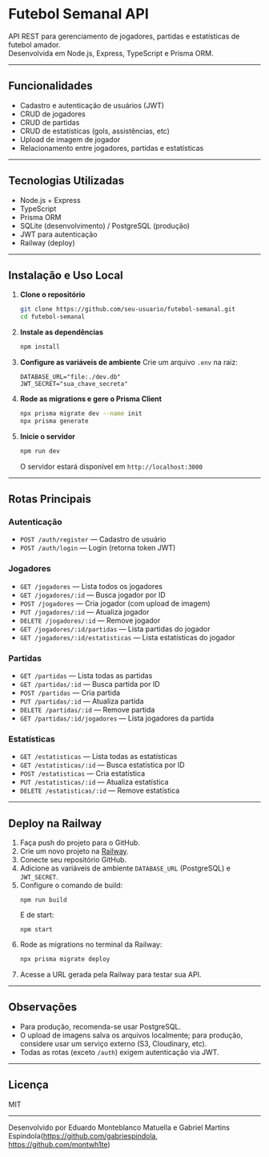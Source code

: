 # Futebol Semanal API

API REST para gerenciamento de jogadores, partidas e estatísticas de futebol amador.  
Desenvolvida em Node.js, Express, TypeScript e Prisma ORM.

---

## Funcionalidades

- Cadastro e autenticação de usuários (JWT)
- CRUD de jogadores
- CRUD de partidas
- CRUD de estatísticas (gols, assistências, etc)
- Upload de imagem de jogador
- Relacionamento entre jogadores, partidas e estatísticas

---

## Tecnologias Utilizadas

- Node.js + Express
- TypeScript
- Prisma ORM
- SQLite (desenvolvimento) / PostgreSQL (produção)
- JWT para autenticação
- Railway (deploy)

---

## Instalação e Uso Local

1. **Clone o repositório**
   ```sh
   git clone https://github.com/seu-usuario/futebol-semanal.git
   cd futebol-semanal
   ```

2. **Instale as dependências**
   ```sh
   npm install
   ```

3. **Configure as variáveis de ambiente**
   Crie um arquivo `.env` na raiz:
   ```
   DATABASE_URL="file:./dev.db"
   JWT_SECRET="sua_chave_secreta"
   ```

4. **Rode as migrations e gere o Prisma Client**
   ```sh
   npx prisma migrate dev --name init
   npx prisma generate
   ```

5. **Inicie o servidor**
   ```sh
   npm run dev
   ```
   O servidor estará disponível em `http://localhost:3000`

---

## Rotas Principais

### Autenticação

- `POST /auth/register` — Cadastro de usuário
- `POST /auth/login` — Login (retorna token JWT)

### Jogadores

- `GET /jogadores` — Lista todos os jogadores
- `GET /jogadores/:id` — Busca jogador por ID
- `POST /jogadores` — Cria jogador (com upload de imagem)
- `PUT /jogadores/:id` — Atualiza jogador
- `DELETE /jogadores/:id` — Remove jogador
- `GET /jogadores/:id/partidas` — Lista partidas do jogador
- `GET /jogadores/:id/estatisticas` — Lista estatísticas do jogador

### Partidas

- `GET /partidas` — Lista todas as partidas
- `GET /partidas/:id` — Busca partida por ID
- `POST /partidas` — Cria partida
- `PUT /partidas/:id` — Atualiza partida
- `DELETE /partidas/:id` — Remove partida
- `GET /partidas/:id/jogadores` — Lista jogadores da partida

### Estatísticas

- `GET /estatisticas` — Lista todas as estatísticas
- `GET /estatisticas/:id` — Busca estatística por ID
- `POST /estatisticas` — Cria estatística
- `PUT /estatisticas/:id` — Atualiza estatística
- `DELETE /estatisticas/:id` — Remove estatística

---

## Deploy na Railway

1. Faça push do projeto para o GitHub.
2. Crie um novo projeto na [Railway](https://railway.app/).
3. Conecte seu repositório GitHub.
4. Adicione as variáveis de ambiente `DATABASE_URL` (PostgreSQL) e `JWT_SECRET`.
5. Configure o comando de build:  
   ```
   npm run build
   ```
   E de start:
   ```
   npm start
   ```
6. Rode as migrations no terminal da Railway:
   ```sh
   npx prisma migrate deploy
   ```
7. Acesse a URL gerada pela Railway para testar sua API.

---

## Observações

- Para produção, recomenda-se usar PostgreSQL.
- O upload de imagens salva os arquivos localmente; para produção, considere usar um serviço externo (S3, Cloudinary, etc).
- Todas as rotas (exceto `/auth`) exigem autenticação via JWT.

---

## Licença

MIT

---

Desenvolvido por Eduardo Monteblanco Matuella e Gabriel Martins Espindola(https://github.com/gabriespindola, https://github.com/montwh1te)